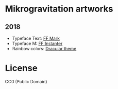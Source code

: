 # Mikrogravitation artworks

## 2018
* Typeface Text: [FF Mark](https://www.fontshop.com/families/ff-mark)
* Typeface M: [FF Instanter](https://www.fontshop.com/families/ff-instanter)
* Rainbow colors: [Dracular theme](https://github.com/dracula/dracula-theme)

# License
CC0 (Public Domain)
